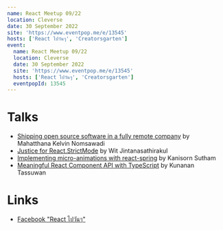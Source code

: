 ```yaml
---
name: React Meetup 09/22
location: Cleverse
date: 30 September 2022
site: 'https://www.eventpop.me/e/13545'
hosts: ['React ไปวันๆ', 'Creatorsgarten']
event:
  name: React Meetup 09/22
  location: Cleverse
  date: 30 September 2022
  site: 'https://www.eventpop.me/e/13545'
  hosts: ['React ไปวันๆ', 'Creatorsgarten']
  eventpopId: 13545
---
```


# Talks

- [Shipping open source software in a fully remote company](https://youtu.be/IVwBbhHOvSQ) by Mahatthana Kelvin Nomsawadi
- [Justice for React.StrictMode](https://youtu.be/yvfsIaj6WVM) by Wit Jintanasathirakul
- [Implementing micro-animations with react-spring](https://youtu.be/iFBxlPXrZRo) by Kanisorn Sutham
- [Meaningful React Component API with TypeScript](https://youtu.be/-lZ5ndZhu8c) by Kunanan Tassuwan

# Links

- [Facebook "React ไปวันๆ"](https://www.facebook.com/devMasterSomeday/)

